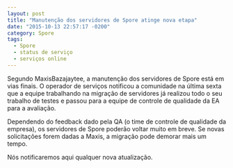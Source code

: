 ```yaml
---
layout: post
title: "Manutenção dos servidores de Spore atinge nova etapa"
date: "2015-10-13 22:57:17 -0200"
category: Spore
tags:
  - Spore
  - status de serviço
  - serviços online
---
```


Segundo MaxisBazajaytee, a manutenção dos servidores de Spore está em vias finais. O operador de serviços notificou a comunidade na última sexta que a equipe trabalhando na migração de servidores já realizou todo o seu trabalho de testes e passou para a equipe de controle de qualidade da EA para a avaliação.

Dependendo do feedback dado pela QA (o time de controle de qualidade da empresa), os servidores de Spore poderão voltar muito em breve. Se novas solicitações forem dadas a Maxis, a migração pode demorar mais um tempo.

Nós notificaremos aqui qualquer nova atualização.
